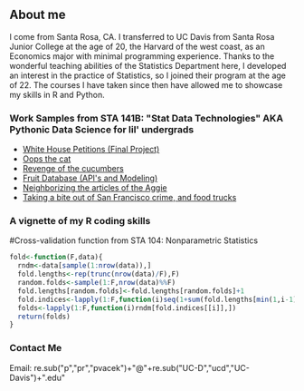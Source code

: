 ## About me

I come from Santa Rosa, CA. I transferred to UC Davis from Santa Rosa Junior College at the age of 20, the Harvard of the west coast, as an Economics major with minimal programming experience. Thanks to the wonderful teaching abilities of the Statistics Department here, I developed an interest in the practice of Statistics, so I joined their program at the age of 22. The courses I have taken since then have allowed me to showcase my skills in R and Python.

### Work Samples from STA 141B: "Stat Data Technologies" AKA Pythonic Data Science for lil' undergrads

<ul>
<li><a href="STA 141B/Project/STA 141B Final Project (Patrick).html" title="Final Project">White House Petitions (Final Project)</a></li>
<li><a href="STA 141B/Assignment 2/assignment2_PatrickVacek.html" title="Numpy">Oops the cat</a></li>
<li><a href="STA 141B/Assignment 3/assignment3_PatrickVacek.html" title="Pandas">Revenge of the cucumbers</a></li>
<li><a href="STA 141B/Assignment 4/assignment4_PatrickVacek.html" title="API">Fruit Database (API's and Modeling)</a></li>
<li><a href="STA 141B/Assignment 5/assignment5_PatrickVacek.html" title="Web Scraping / NLP">Neighborizing the articles of the Aggie</a></li>
<li><a href="STA 141B/Assignment 6/assignment6_PatrickVacek.html" title="SQL / GIS">Taking a bite out of San Francisco crime, and food trucks</a></li>
</ul>

### A vignette of my R coding skills

#Cross-validation function from STA 104: Nonparametric Statistics

```R
fold<-function(F,data){
  rndm<-data[sample(1:nrow(data)),]
  fold.lengths<-rep(trunc(nrow(data)/F),F)
  random.folds<-sample(1:F,nrow(data)%%F)
  fold.lengths[random.folds]<-fold.lengths[random.folds]+1
  fold.indices<-lapply(1:F,function(i)seq(1+sum(fold.lengths[min(1,i-1):(i-1)]),sum(fold.lengths[1:i])))
  folds<-lapply(1:F,function(i)rndm[fold.indices[[i]],])
  return(folds)
}
```

### Contact Me
Email: re.sub("p","pr","pvacek")+"@"+re.sub("UC-D","ucd","UC-Davis")+".edu"
